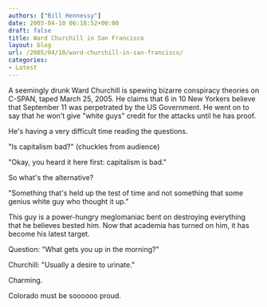 ```yaml
---
authors: ["Bill Hennessy"]
date: 2005-04-10 06:18:52+00:00
draft: false
title: Ward Churchill in San Francisco
layout: blog
url: /2005/04/10/ward-churchill-in-san-francisco/
categories:
- Latest
---
```


A seemingly drunk Ward Churchill is spewing bizarre conspiracy theories on C-SPAN, taped March 25, 2005.  He claims that 6 in 10 New Yorkers believe that September 11 was perpetrated by the US Government.  He went on to say that he won't give "white guys" credit for the attacks until he has proof.

He's having a very difficult time reading the questions.

"Is capitalism bad?"  (chuckles from audience)

"Okay, you heard it here first:  capitalism is bad."

So what's the alternative?

"Something that's held up the test of time and not something that some genius white guy who thought it up."

This guy is a power-hungry meglomaniac bent on destroying everything that he believes bested him.  Now that academia has turned on him, it has become his latest target.

Question:  "What gets you up in the morning?"

Churchill:   "Usually a desire to urinate."

Charming.

Colorado must be soooooo proud.  
